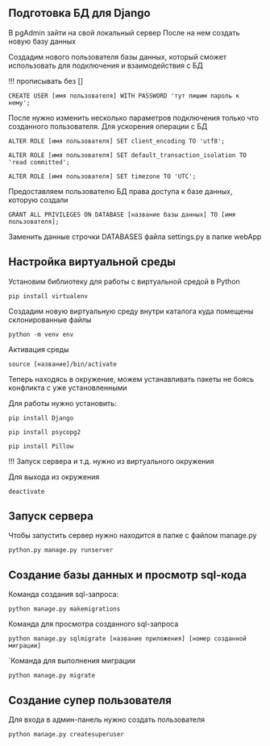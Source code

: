 ## Подготовка БД для Django

В pgAdmin зайти на свой локальный сервер
После на нем создать новую базу данных

Создадим нового пользователя базы данных, который сможет использовать
для подключения и взаимодействия с БД

!!! прописывать без []

`CREATE USER [имя пользователя] WITH PASSWORD 'тут пишим пароль к нему';`

После нужно изменить несколько параметров подключения только что созданного
пользователя. Для ускорения операции с БД

`ALTER ROLE [имя пользователя] SET client_encoding TO 'utf8';`

`ALTER ROLE [имя пользователя] SET default_transaction_isolation TO 'read committed';`

`ALTER ROLE [имя пользователя] SET timezone TO 'UTC';`

Предоставляем пользователю БД права доступа к базе данных, которую создали

`GRANT ALL PRIVILEGES ON DATABASE [название базы данных] TO [имя пользователя];`

Заменить данные строчки DATABASES файла settings.py в папке webApp

## Настройка виртуальной среды

Установим библиотеку для работы с виртуальной средой в Python

`pip install virtualenv`

Создадим новую виртуальную среду внутри каталога куда помещены склонированные файлы

`python -m venv env`

Активация среды 

`source [название]/bin/activate`

Теперь находясь в окружение, можем устанавливать пакеты не боясь конфликта
с уже установленными 

Для работы нужно установить:

`pip install Django`

`pip install psycopg2`

`pip install Pillow`

!!! Запуск сервера и т.д. нужно из виртуального окружения

Для выхода из окружения

`deactivate`

## Запуск сервера

Чтобы запустить сервер нужно находится в папке с файлом manage.py

`python.py manage.py runserver`

## Создание базы данных и просмотр sql-кода

Команда создания sql-запроса:

`python manage.py makemigrations`

Команда для просмотра созданного sql-запроса

`python manage.py sqlmigrate [название приложения] [номер созданной миграции]`

`Команда для выполнения миграции

`python manage.py migrate`

## Создание супер пользователя

Для входа в админ-панель нужно создать пользователя

`python manage.py createsuperuser`